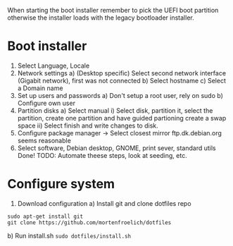 When starting the boot installer remember to pick the UEFI boot partition otherwise the installer loads with the legacy bootloader installer.
# Boot installer
1) Select Language, Locale
2) Network settings
  a) (Desktop specific) Select second network interface (Gigabit network), first was not connected 
  b) Select hostname
  c) Select a Domain name
3) Set up users and passwords
  a) Don't setup a root user, rely on sudo
  b) Configure own user
4) Partition disks
  a) Select manual
    i) Select disk, partition it, select the partition, create one partition and have guided partioning create a swap space
    ii) Select finish and write changes to disk.
5) Configure package manager -> Select closest mirror ftp.dk.debian.org seems reasonable
6) Select software, Debian desktop, GNOME, print sever, standard utils
Done!
TODO: Automate theese steps, look at seeding, etc.

# Configure system
1) Download configuration
  a) Install git and clone dotfiles repo
```
sudo apt-get install git
git clone https://github.com/mortenfroelich/dotfiles
```
  b) Run install.sh `sudo dotfiles/install.sh`
